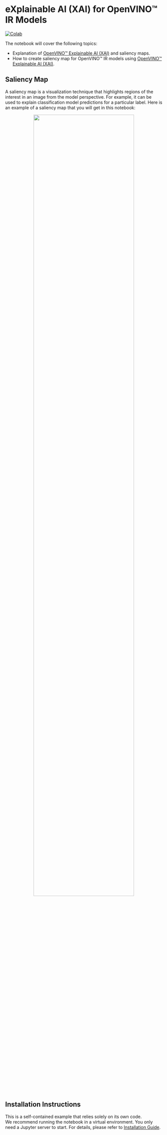 # eXplainable AI (XAI) for OpenVINO™ IR Models
[![Colab](https://colab.research.google.com/assets/colab-badge.svg)](https://colab.research.google.com/github/openvinotoolkit/openvino_notebooks/blob/latest/notebooks/explainable-ai-1-basic/explainable-ai-1-basic.ipynb)

The notebook will cover the following topics:

* Explanation of [OpenVINO™ Explainable AI (XAI)](https://github.com/openvinotoolkit/openvino_xai/) and saliency maps.
* How to create saliency map for OpenVINO™ IR models using [OpenVINO™ Explainable AI (XAI)](https://github.com/openvinotoolkit/openvino_xai/).

## Saliency Map

A saliency map is a visualization technique that highlights regions of the interest in an image from the model perspective. For example, it can be used to explain classification model predictions for a particular label. Here is an example of a saliency map that you will get in this notebook:

<p align="center">
    <img width="80%" src="https://github-production-user-asset-6210df.s3.amazonaws.com/17028475/343197195-ccb67c0b-c58e-4beb-889f-af0aff21cb66.jpg?X-Amz-Algorithm=AWS4-HMAC-SHA256&X-Amz-Credential=AKIAVCODYLSA53PQK4ZA%2F20240626%2Fus-east-1%2Fs3%2Faws4_request&X-Amz-Date=20240626T141846Z&X-Amz-Expires=300&X-Amz-Signature=cbad9a773f45d590b47c4fc2cf0c0c3a09fc1f77961eaa934eb0d110d990e2b2&X-Amz-SignedHeaders=host&actor_id=17028475&key_id=0&repo_id=806947463"/>
</p>

## Installation Instructions

This is a self-contained example that relies solely on its own code.</br>
We recommend  running the notebook in a virtual environment. You only need a Jupyter server to start.
For details, please refer to [Installation Guide](../../README.md).
